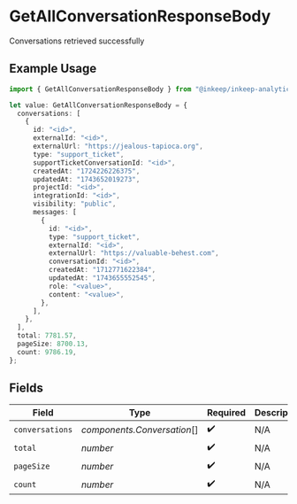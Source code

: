 # GetAllConversationResponseBody

Conversations retrieved successfully

## Example Usage

```typescript
import { GetAllConversationResponseBody } from "@inkeep/inkeep-analytics/models/operations";

let value: GetAllConversationResponseBody = {
  conversations: [
    {
      id: "<id>",
      externalId: "<id>",
      externalUrl: "https://jealous-tapioca.org",
      type: "support_ticket",
      supportTicketConversationId: "<id>",
      createdAt: "1724226226375",
      updatedAt: "1743652019273",
      projectId: "<id>",
      integrationId: "<id>",
      visibility: "public",
      messages: [
        {
          id: "<id>",
          type: "support_ticket",
          externalId: "<id>",
          externalUrl: "https://valuable-behest.com",
          conversationId: "<id>",
          createdAt: "1712771622384",
          updatedAt: "1743655552545",
          role: "<value>",
          content: "<value>",
        },
      ],
    },
  ],
  total: 7781.57,
  pageSize: 8700.13,
  count: 9786.19,
};
```

## Fields

| Field                       | Type                        | Required                    | Description                 |
| --------------------------- | --------------------------- | --------------------------- | --------------------------- |
| `conversations`             | *components.Conversation*[] | :heavy_check_mark:          | N/A                         |
| `total`                     | *number*                    | :heavy_check_mark:          | N/A                         |
| `pageSize`                  | *number*                    | :heavy_check_mark:          | N/A                         |
| `count`                     | *number*                    | :heavy_check_mark:          | N/A                         |